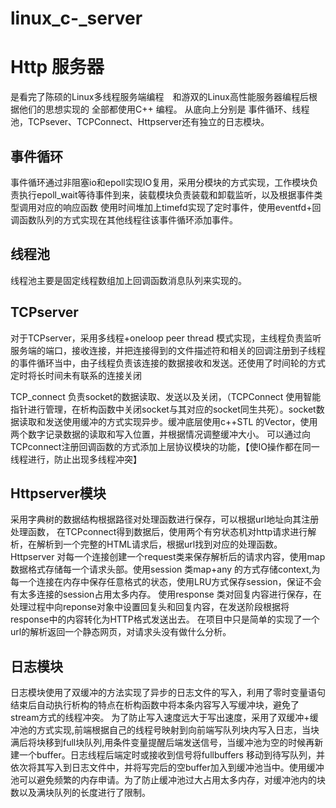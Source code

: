# linux_c-_server

# Http 服务器
是看完了陈硕的Linux多线程服务端编程　和游双的Linux高性能服务器编程后根据他们的思想实现的 
全部都使用C++ 编程。
从底向上分别是 事件循环、线程池，TCPsever、TCPConnect、Httpserver还有独立的日志模块。

## 事件循环
事件循环通过非阻塞io和epoll实现IO复用，采用分模块的方式实现，工作模块负责执行epoll_wait等待事件到来，装载模块负责装载和卸载监听，以及根据事件类型调用对应的响应函数
使用时间堆加上timefd实现了定时事件，使用eventfd+回调函数队列的方式实现在其他线程往该事件循环添加事件。

## 线程池
线程池主要是固定线程数组加上回调函数消息队列来实现的。

## TCPserver
对于TCPserver，采用多线程+oneloop peer thread 模式实现，主线程负责监听 服务端的端口，接收连接，并把连接得到的文件描述符和相关的回调注册到子线程的事件循环当中，由子线程负责该连接的数据接收和发送。还使用了时间轮的方式定时将长时间未有联系的连接关闭

TCP_connect 负责socket的数据读取、发送以及关闭，（TCPConnect 使用智能指针进行管理，在析构函数中关闭socket与其对应的socket同生共死）。socket数据读取和发送使用缓冲的方式实现异步。缓冲底层使用c++STL 的Vector，使用两个数字记录数据的读取和写入位置，并根据情况调整缓冲大小。
可以通过向TCPconnect注册回调函数的方式添加上层协议模块的功能，【使IO操作都在同一线程进行，防止出现多线程冲突】
## Httpserver模块
采用字典树的数据结构根据路径对处理函数进行保存，可以根据url地址向其注册处理函数， 在TCPconnect得到数据后，使用两个有穷状态机对http请求进行解析，在解析到一个完整的HTML请求后，根据url找到对应的处理函数。
Httpserver 对每一个连接创建一个request类来保存解析后的请求内容，使用map数据格式存储每一个请求头部。使用session 类map+any 的方式存储context,为每一个连接在内存中保存任意格式的状态，使用LRU方式保存session，保证不会有太多连接的session占用太多内存。
 使用response 类对回复内容进行保存，在处理过程中向reponse对象中设置回复头和回复内容，在发送阶段根据将response中的内容转化为HTTP格式发送出去。
在项目中只是简单的实现了一个url的解析返回一个静态网页，对请求头没有做什么分析。
## 日志模块
日志模块使用了双缓冲的方法实现了异步的日志文件的写入，利用了零时变量语句结束后自动执行析构的特点在析构函数中将本条内容写入写缓冲块，避免了stream方式的线程冲突。
为了防止写入速度远大于写出速度，采用了双缓冲+缓冲池的方式实现,前端根据自己的线程号映射到向前端写队列块内写入日志，当块满后将块移到full块队列,用条件变量提醒后端发送信号，当缓冲池为空的时候再新建一个buffer。日志线程后端定时或接收到信号将fullbuffers 移动到待写队列，并依次将其写入到日志文件中，并将写完后的空buffer加入到缓冲池当中。使用缓冲池可以避免频繁的内存申请。为了防止缓冲池过大占用太多内存，对缓冲池内的块数以及满块队列的长度进行了限制。
